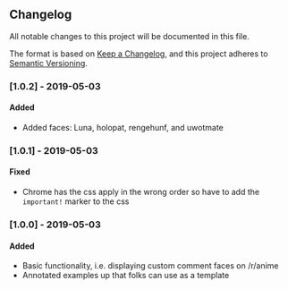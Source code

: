 ## Changelog
All notable changes to this project will be documented in this file.

The format is based on [Keep a Changelog](https://keepachangelog.com/en/1.0.0/),
and this project adheres to [Semantic Versioning](https://semver.org/spec/v2.0.0.html).

### [1.0.2] - 2019-05-03
#### Added
- Added faces: Luna, holopat, rengehunf, and uwotmate

### [1.0.1] - 2019-05-03
#### Fixed
- Chrome has the css apply in the wrong order so have to add the `important!` marker to the css

### [1.0.0] - 2019-05-03
#### Added
- Basic functionality, i.e. displaying custom comment faces on /r/anime
- Annotated examples up that folks can use as a template
